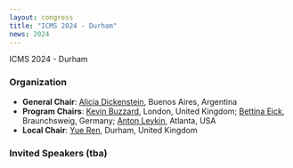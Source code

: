 ```yaml
---
layout: congress
title: "ICMS 2024 - Durham"
news: 2024
---
```

ICMS 2024 - Durham

### Organization
* **General Chair**: [Alicia Dickenstein](https://mate.dm.uba.ar/~alidick/), Buenos Aires, Argentina
* **Program Chairs**: [Kevin Buzzard](https://www.imperial.ac.uk/people/k.buzzard), London, United Kingdom; [Bettina Eick](http://www.iaa.tu-bs.de/beick/), Braunchsweig, Germany; [Anton Leykin](https://antonleykin.math.gatech.edu/), Atlanta, USA
* **Local Chair**: [Yue Ren](https://www.yueren.de/), Durham, United Kingdom

### Invited Speakers (tba)

